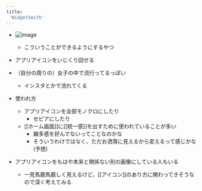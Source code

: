 ```yaml
---
title:
 'WidgetSmith'
---
```


- ![image](https://i1.wp.com/technosports.co.in/wp-content/uploads/2020/09/widgetsmith-others.jpg?fit=1000%2C500&ssl=1)
    - こういうことができるようにするやつ
- アプリアイコンをいじくり回せる
- （自分の周りの）女子の中で流行ってるっぽい
    - インスタとかで流れてくる

- 使われ方
    - アプリアイコンを全部モノクロにしたり
        - セピアにしたり
    - [[ホーム画面]]に[[統一感]]を出すために使われていることが多い
        - 雑多感を好んでないってことなのかな
        - そういうわけではなく、ただお洒落に見えるから変えるって感じかな (予想)

- アプリアイコンをもはや本来と関係ない別の画像にしている人もいる
    - 一見馬鹿馬鹿しく見えるけど、[[アイコン]]のあり方に関わってきそうなので深く考えてみる

